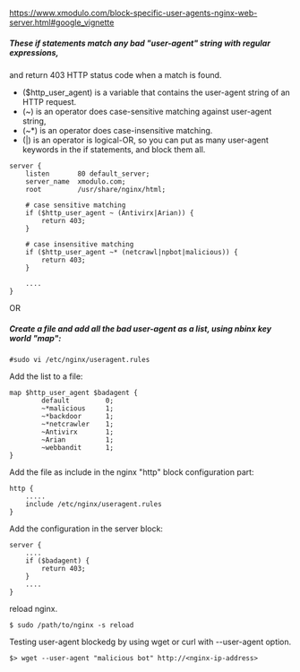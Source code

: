 https://www.xmodulo.com/block-specific-user-agents-nginx-web-server.html#google_vignette


##### These if statements match any bad "user-agent" string with regular expressions, 
and return 403 HTTP status code when a match is found. 
- ($http_user_agent) is a variable that contains the user-agent string of an HTTP request. 
- (~)  is an operator does case-sensitive matching against user-agent string, 
- (~*) is an operator does case-insensitive matching. 
- (|)  is an operator is logical-OR, so you can put as many user-agent keywords in the if statements, and block them all.

```
server {
    listen       80 default_server;
    server_name  xmodulo.com;
    root         /usr/share/nginx/html;

    # case sensitive matching
    if ($http_user_agent ~ (Antivirx|Arian)) {
        return 403;
    }

    # case insensitive matching
    if ($http_user_agent ~* (netcrawl|npbot|malicious)) {
        return 403;
    }

    ....
}
```

OR 

##### Create a file and add all the bad user-agent as a list, using nbinx key world "map":
```
#sudo vi /etc/nginx/useragent.rules
```
Add the list to a file:
```
map $http_user_agent $badagent {
        default         0;
        ~*malicious     1;
        ~*backdoor      1;
        ~*netcrawler    1;
        ~Antivirx       1;
        ~Arian          1;
        ~webbandit      1;
}

```

Add the file as include in the nginx "http" block configuration part:
```
http {
    .....
    include /etc/nginx/useragent.rules
}
```

Add the configuration in the server block: 
```
server {
    ....
    if ($badagent) {
        return 403;
    }
    ....
}
```

reload nginx.
```
$ sudo /path/to/nginx -s reload
```


Testing user-agent blockedg by using wget or curl with --user-agent option.
```
$> wget --user-agent "malicious bot" http://<nginx-ip-address>
```



